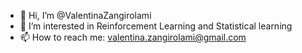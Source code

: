 - 👋 Hi, I’m @ValentinaZangirolami
- 👀 I’m interested in Reinforcement Learning and Statistical learning 
- 📫 How to reach me: valentina.zangirolami@gmail.com
<!---
ValentinaZangirolami/ValentinaZangirolami is a ✨ special ✨ repository because its `README.md` (this file) appears on your GitHub profile.
You can click the Preview link to take a look at your changes.
--->
